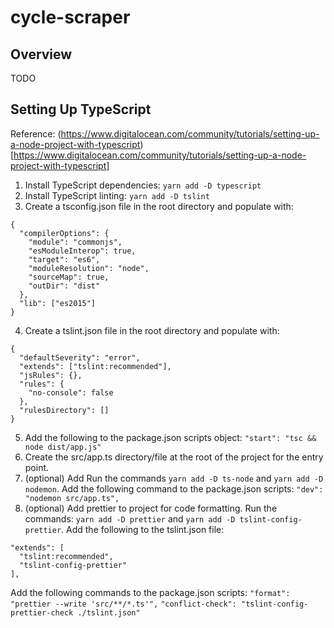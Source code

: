 # cycle-scraper

## Overview

TODO

## Setting Up TypeScript

Reference: (https://www.digitalocean.com/community/tutorials/setting-up-a-node-project-with-typescript)[https://www.digitalocean.com/community/tutorials/setting-up-a-node-project-with-typescript]

1. Install TypeScript dependencies: `yarn add -D typescript`
2. Install TypeScript linting: `yarn add -D tslint`
3. Create a tsconfig.json file in the root directory and populate with:

```
{
  "compilerOptions": {
    "module": "commonjs",
    "esModuleInterop": true,
    "target": "es6",
    "moduleResolution": "node",
    "sourceMap": true,
    "outDir": "dist"
  },
  "lib": ["es2015"]
}
```

4. Create a tslint.json file in the root directory and populate with:

```
{
  "defaultSeverity": "error",
  "extends": ["tslint:recommended"],
  "jsRules": {},
  "rules": {
    "no-console": false
  },
  "rulesDirectory": []
}
```

5. Add the following to the package.json scripts object:
   `"start": "tsc && node dist/app.js"`
6. Create the src/app.ts directory/file at the root of the project for the entry point.
7. (optional) Add Run the commands `yarn add -D ts-node` and `yarn add -D nodemon`. Add the following command to the package.json scripts:
   `"dev": "nodemon src/app.ts",`
8. (optional) Add prettier to project for code formatting. Run the commands: `yarn add -D prettier` and `yarn add -D tslint-config-prettier`. Add the following to the tslint.json file:

```
"extends": [
  "tslint:recommended",
  "tslint-config-prettier"
],
```

Add the following commands to the package.json scripts:
`"format": "prettier --write 'src/**/*.ts'",`
`"conflict-check": "tslint-config-prettier-check ./tslint.json"`
